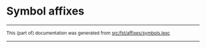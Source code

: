 
# Symbol affixes

* * *

<small>This (part of) documentation was generated from [src/fst/affixes/symbols.lexc](https://github.com/giellalt/lang-tuv/blob/main/src/fst/affixes/symbols.lexc)</small>

---

